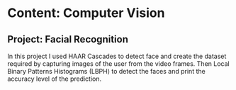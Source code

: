# Content: Computer Vision
## Project: Facial Recognition


In this project I used HAAR Cascades to detect face and create the dataset required by capturing images of the user from the video frames. Then Local Binary Patterns Histograms (LBPH) to detect the faces and print the accuracy level of the prediction.

